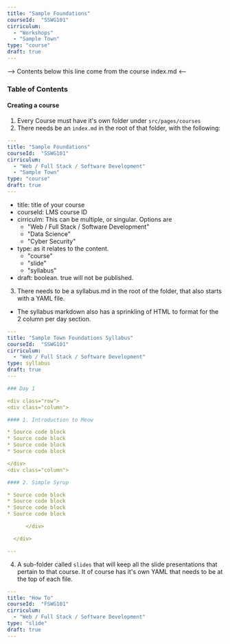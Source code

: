 ```yaml
---
title: "Sample Foundations"
courseId:  "SSWG101"
cirriculum:
  - "Workshops"
  - "Sample Town"
type: "course"
draft: true
---
```


--> Contents below this line come from the course index.md <--

### Table of Contents

#### Creating a course

1. Every Course must have it's own folder under `src/pages/courses`
2. There needs be an `index.md` in the root of that folder, with the following:

```YAML
---
title: "Sample Foundations"
courseId:  "SSWG101"
cirriculum:
  - "Web / Full Stack / Software Development"
  - "Sample Town"
type: "course"
draft: true
---
```

* title: title of your course
* courseId: LMS course ID
* cirriculm: This can be multiple, or singular. Options are
  * "Web / Full Stack / Software Development"
  * "Data Science"
  * "Cyber Security"
* type: as it relates to the content.
  * "course"
  * "slide"
  * "syllabus"
* draft: boolean. true will not be published.

3. There needs to be a syllabus.md in the root of the folder, that also starts with a YAML file.

* The syllabus markdown also has a sprinkling of HTML to format for the 2 column per day section.

```YAML
---
title: "Sample Town Foundations Syllabus"
courseId:  "SSWG101"
cirriculum:  
  - "Web / Full Stack / Software Development"
type: syllabus
draft: true
---

### Day 1

<div class="row">
<div class="column">

#### 1. Introduction to Meow

* Source code block
* Source code block
* Source code block
* Source code block

</div>
<div class="column">

#### 2. Simple Syrup

* Source code block
* Source code block
* Source code block
* Source code block

      </div>

  </div>

---
```

4. A sub-folder called `slides` that will keep all the slide presentations that pertain to that course. It of course has it's own YAML that needs to be at the top of each file.

```YAML
---
title: "How To"
courseId:  "FSWG101"
cirriculum:
  - "Web / Full Stack / Software Development"
type: "slide"
draft: true
---
```
